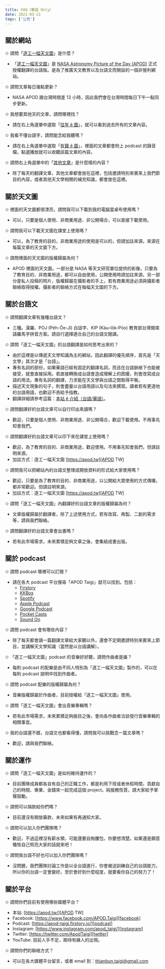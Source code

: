 ```yaml
---
title: FAQ（華語 Only）
date: 2021-03-21
tags: ['公告']
---
```


## 關於網站

✩ 請問「[逐工一幅天文圖][APOD TW]」是什麼？

- 「[逐工一幅天文圖][APOD TW]」是 [NASA Astronomy Picture of the Day (APOD)][APOD] 正式授權翻譯的台語版。是為了推廣天文教育以及台語文而開設的一個非營利網站。

✩ 請問文章每日幾點更新？

- NASA APOD 跟台灣時間差 13 小時，因此我們會在台灣時間每日下午一點同步更新。

✩ 我想要其他天的文章，請問哪裡找？

- 請在右上角選單中選取「[往年 ê 圖][voice]」，就可以看到過去所有的文章內容。

✩ 我看不懂台語字，請問能念給我聽嗎？

- 請在右上角選單中選取「[有聲 ê 圖][voice]」，裡面的文章都會附上 podcast 的錄音檔，點選播放就可以收聽該篇文章的內容。

✩ 請問右上角選單中的「[其他文章][bonus]」是什麼樣的內容？

- 除了每天的翻譯文章，其他文章都會放在這裡，包括邀請特別來賓來上我們節目的內容，或者其他天文學相關的補充知識，都會放在這裡。

## 關於天文圖

✩ 裡面的天文圖都很漂亮，請問我可以下載到我的電腦當桌布使用嗎？

- 可以，只要是個人使用、非商業用途、非公開場合，可以直接下載使用。

✩ 請問我可以下載天文圖在課堂上使用嗎？

- 可以，為了教育的目的，非商業用途的使用是可以的，但請加註來源。來源在每篇文章的天文圖下方。

✩ 請問裡面的天文圖的版權歸屬為何？

- APOD 裡面的天文圖，一部分是 NASA 等天文研究單位提供的影像，只要為了教育目的、非商業用途，都可以自由使用，公開使用時請加註來源。另一部分是私人投稿的照片，版權歸屬在攝影者的手上，若有商業用途必須與攝影者聯絡取得授權。攝影者的聯絡方式在每幅天文圖的下方。

## 關於台語文

✩ 請問翻譯文章有幾種台語文？

- 三種。漢羅、POJ (Pe̍h-Ōe-Jī) 白話字、KIP (Kàu-Io̍k-Pōo) 教育部台灣閩南語羅馬字拼音方案。請自行選擇適合自己的台語文閱讀。

✩ 請問「逐工一幅天文圖」的台語翻譯是如何思考出來的？

- 由於這裡是以傳遞天文學知識為主的網站，因此翻譯的優先順序，首先是「天文學」其次才是「台語」。
- 專有名詞的部份，如果華語已經有固定的翻譯名詞，而且在台語脈絡下也能被接受，就會直接採用。若直接轉換成台語會造成理解上的困擾，則會改寫成台語的用法。專有名詞的翻譯，力求能在天文學與台語之間取得平衡。
- 描述天文現象的句子，則會盡量以台語用語以及句法來撰寫。讀者若有更道地的台語用語，也歡迎不吝給予指教。
- 翻譯詳細請參考這篇：[本站 ê 介紹（台語/華語）][about]。

✩ 請問翻譯好的台語文章可以自行印出來讀嗎？

- 歡迎，只要是個人使用、非商業用途、非公開場合，歡迎下載使用。不用事先知會我們。

✩ 請問翻譯好的台語文章可以印下來在課堂上使用嗎？

- 歡迎，為了教育的目的、非商業用途，歡迎使用。不用事先知會我們，但請註明來源。
- 加註方式：逐工一幅天文圖 [https://apod.tw][APOD TW]

✩ 請問我可以把網站內的台語文整理成開放資料的形式給大家使用嗎？

- 歡迎，只要是為了教育的目的、非商業用途，以公開給大眾使用的方式傳播，都非常歡迎。但請註明來源。
- 加註方式：逐工一幅天文圖 [https://apod.tw][APOD TW]

✩ 請問「逐工一幅天文圖」內翻譯好的台語文章的版權歸屬為何？

- 文章版權歸屬於翻譯者，除了上述使用方式，若有改寫、再製、二創的需求等，請與我們聯絡。

✩ 請問翻譯好的台語文章會出書嗎？

- 若有此市場需求，未來累積足夠文章之後，會集結成書出版。


## 關於 podcast

✩ 請問 podcast 哪裡可以訂閱？

- 請在各大 podcast 平台搜尋「APOD Taigi」就可以找到。包括：
  - [Firstory][Firstory]
  - [KKBox][KKBox]
  - [Spotify][Spotify]
  - [Apple Podcast][Apple Podcast]
  - [Google Podcast][Google Podcast]
  - [Pocket Casts][Pocket Casts]
  - [Sound On][Sound On]

✩ 請問 podcast 會有哪些內容？

- 除了每天都會讀一篇翻譯文章給大家聽以外，還會不定期邀請特別來賓來上節目，並講解天文學知識（當然是以台語講解）。

✩ 「逐工一幅天文圖」podcast 的音樂好好聽，請問作曲者是誰？

- 每則 podcast 的配樂是由不同人特別為「逐工一幅天文圖」製作的，可以在每則 podcast 說明中找到作曲者。

✩ 請問 podcast 配樂的版權歸屬為何？

- 音樂版權歸屬於作曲者，目前授權給「逐工一幅天文圖」使用。

✩ 請問「逐工一幅天文圖」會出音樂專輯嗎？

- 若有此市場需求，未來累積足夠曲目之後，會向各作曲者洽談發行音樂專輯的相關事宜。

✩ 我的台語還不錯，台語文也都看得懂，請問我可以挑戰念一篇文章嗎？

- 歡迎，請與我們聯絡。

## 關於運作

✩ 請問「逐工一幅天文圖」是如何維持運作的？

- 目前團隊成員都各自有自己的正職工作，都是利用下班或者休假時間，貢獻自己的時間、專業、金錢來一起完成這個 project。純服務性質，請大家給予掌聲鼓勵。

✩ 請問可以捐款給你們嗎？

- 目前還沒有開放募款，未來如果有再通知大家。

✩ 請問可以加入你們團隊嗎？

- 歡迎，不過這裡沒有薪水領，可能還要自掏腰包，你要想清楚。如果還是願意犧牲自己照亮大家的話就來吧！

✩ 請問我台語不好也可以加入你們團隊嗎？

- 沒問題，我們團隊討論工作是以全台語進行，你會被迫訓練自己的台語能力，所以你的台語一定會變好。至於會好到什麼程度，就要看你自己的努力了！

## 關於平台

✩ 請問你們目前有使用哪些媒體平台？

- 本站: [https://apod.tw/][APOD TW]
- Facebook: [https://www.facebook.com/APOD.Taigi][facebook]
- Podcast: [https://apod-taigi.firstory.io/][podcast]
- Instagram: [https://www.instagram.com/apod_taigi/][instagram]
- Twitter: [https://twitter.com/ApodTaigi][twitter]
- YouTube: 目前人手不足，期待有緣人的出現。

✩ 請問你們的聯絡方式？

- 可以在各大媒體平台留言，或者 email 到：[thianbun.taigi@gmail.com][email]

[APOD TW]: https://apod.tw/
[APOD]: https://apod.nasa.gov/apod/lib/about_apod.html
[about]: https://apod.tw/about/
[voice]: https://apod.tw/categories/podcast/
[bonus]: https://apod.tw/bonus/
[podcast]: https://apod-taigi.firstory.io/
[facebook]: https://www.facebook.com/APOD.Taigi
[instagram]: https://www.instagram.com/apod_taigi/
[twitter]: https://twitter.com/ApodTaigi
[email]: mailto:thianbun.taigi@gmail.com
[Firstory]: https://apod-taigi.firstory.io/
[KKBox]: https://podcast.kkbox.com/channel/4qStKnADCn0NiFPMVA
[Spotify]: https://open.spotify.com/show/2HPCBScM4aJfij0X8C2v0B
[Apple Podcast]: https://podcasts.apple.com/podcast/id1552530873
[Google Podcast]: https://podcasts.google.com/search/apod%20taigi
[Pocket Casts]: https://pca.st/65pw2m2k
[Sound On]: https://player.soundon.fm/p/742eaad8-f792-4de9-81c8-876610b545a8
